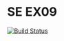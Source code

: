 # SE EX09

[![Build Status](https://travis-ci.org/GettinQDown/se-ex09.svg?branch=master)](https://travis-ci.org/GettinQDown/se-ex09)